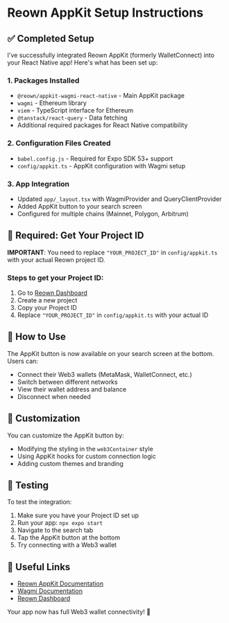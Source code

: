 # Reown AppKit Setup Instructions

## ✅ Completed Setup

I've successfully integrated Reown AppKit (formerly WalletConnect) into your React Native app! Here's what has been set up:

### 1. Packages Installed
- `@reown/appkit-wagmi-react-native` - Main AppKit package
- `wagmi` - Ethereum library
- `viem` - TypeScript interface for Ethereum
- `@tanstack/react-query` - Data fetching
- Additional required packages for React Native compatibility

### 2. Configuration Files Created
- `babel.config.js` - Required for Expo SDK 53+ support
- `config/appkit.ts` - AppKit configuration with Wagmi setup

### 3. App Integration
- Updated `app/_layout.tsx` with WagmiProvider and QueryClientProvider
- Added AppKit button to your search screen
- Configured for multiple chains (Mainnet, Polygon, Arbitrum)

## 🔧 Required: Get Your Project ID

**IMPORTANT**: You need to replace `"YOUR_PROJECT_ID"` in `config/appkit.ts` with your actual Reown project ID.

### Steps to get your Project ID:
1. Go to [Reown Dashboard](https://dashboard.reown.com)
2. Create a new project
3. Copy your Project ID
4. Replace `"YOUR_PROJECT_ID"` in `config/appkit.ts` with your actual ID

## 🚀 How to Use

The AppKit button is now available on your search screen at the bottom. Users can:
- Connect their Web3 wallets (MetaMask, WalletConnect, etc.)
- Switch between different networks
- View their wallet address and balance
- Disconnect when needed

## 🎨 Customization

You can customize the AppKit button by:
- Modifying the styling in the `web3Container` style
- Using AppKit hooks for custom connection logic
- Adding custom themes and branding

## 📱 Testing

To test the integration:
1. Make sure you have your Project ID set up
2. Run your app: `npx expo start`
3. Navigate to the search tab
4. Tap the AppKit button at the bottom
5. Try connecting with a Web3 wallet

## 🔗 Useful Links

- [Reown AppKit Documentation](https://docs.reown.com/appkit)
- [Wagmi Documentation](https://wagmi.sh)
- [Reown Dashboard](https://dashboard.reown.com)

Your app now has full Web3 wallet connectivity! 🎉
